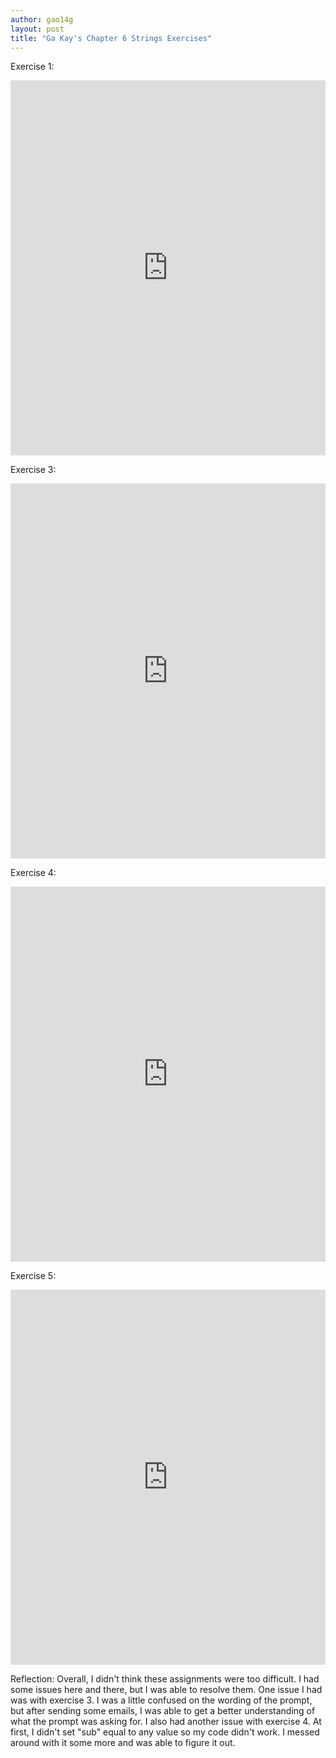 ```yaml
--- 
author: gao14g
layout: post
title: "Ga Kay's Chapter 6 Strings Exercises"
---
```


Exercise 1:
<iframe src="https://trinket.io/embed/python/f20f8b59d5" width="100%" height="600" frameborder="0" marginwidth="0" marginheight="0" allowfullscreen></iframe>

Exercise 3: 
<iframe src="https://trinket.io/embed/python/1f4ae736f1" width="100%" height="600" frameborder="0" marginwidth="0" marginheight="0" allowfullscreen></iframe>

Exercise 4: 
<iframe src="https://trinket.io/embed/python/f9a7612830" width="100%" height="600" frameborder="0" marginwidth="0" marginheight="0" allowfullscreen></iframe>

Exercise 5:
<iframe src="https://trinket.io/embed/python/450e23d9a9" width="100%" height="600" frameborder="0" marginwidth="0" marginheight="0" allowfullscreen></iframe>

Reflection:
Overall, I didn't think these assignments were too difficult. I had some issues here and there, but I was able to resolve them. One issue I had was with exercise 3. I was a little confused on the wording of the prompt, but after sending some emails, I was able to get a better understanding of what the prompt was asking for. I also had another issue with exercise 4. At first, I didn't set "sub" equal to any value so my code didn't work. I messed around with it some more and was able to figure it out.
